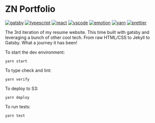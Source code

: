 # ZN Portfolio

[![gatsby](https://img.shields.io/badge/built%20with-gatsby-800080?style=flat-square&logo=gatsby)](https://www.gatsbyjs.com/)
[![typescript](https://img.shields.io/badge/written%20in-typescript-007aac?style=flat-square&logo=typescript)](https://www.typescriptlang.org/)
[![react](https://img.shields.io/badge/built%20with-react-61dafb?style=flat-square&logo=react)](https://reactjs.org/)
[![vscode](https://img.shields.io/badge/configured%20for-vscode-007aac?style=flat-square&logo=visual%20studio%20code)](https://code.visualstudio.com/)
[![emotion](https://img.shields.io/badge/styled%20with-emotion-db7093?style=flat-square&logo=styled-components)](https://emotion.sh/)
[![yarn](https://img.shields.io/badge/package%20manager-yarn-2c8ebb?style=flat-square&logo=yarn)](https://yarnpkg.com/)
[![prettier](https://img.shields.io/badge/formatted%20with-prettier-f7893e?style=flat-square&logo=prettier)](https://prettier.io/)

The 3rd iteration of my resume website. This time built with gatsby and leveraging a bunch of other cool tech. From raw HTML/CSS to Jekyll to Gatsby. What a journey it has been!

To start the dev environment:

`yarn start`

To type check and lint:

`yarn verify`

To deploy to S3:

`yarn deploy`

To run tests:

`yarn test`
